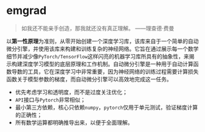 # emgrad



> 如我还不能亲手创造，那我就还没有真正理解。    ——理查德·费曼



以**第一性原理**为准则，从零开始创建一个深度学习库，该库来自于一个简单的自动微分引擎，并使用该库来构建和训练复杂的神经网络。它旨在通过展示每一个数学细节并减少像`PyTorch/TensorFlow`这样闪亮的机器学习库所具有的抽象性，来揭示构建深度学习模型的底层原理和工作机制。自动微分引擎是一种用于自动计算函数导数的工具，它在深度学习中非常重要，因为神经网络的训练过程需要计算损失函数关于模型参数的梯度，而自动微分引擎可以高效地完成这一任务。

- 优先考虑学习和透明度，而不是过度关注优化；
- `API`接口与`Pytorch`非常相似；
- 最小第三方依赖，核心只依赖`numpy`，`pytorch`仅用于单元测试，验证梯度计算的正确性；
- 所有数学运算都明确推导出来，以便于全面理解。



